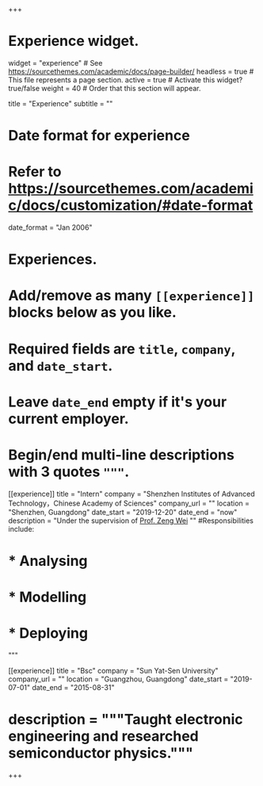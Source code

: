 +++
# Experience widget.
widget = "experience"  # See https://sourcethemes.com/academic/docs/page-builder/
headless = true  # This file represents a page section.
active = true  # Activate this widget? true/false
weight = 40  # Order that this section will appear.

title = "Experience"
subtitle = ""

# Date format for experience
#   Refer to https://sourcethemes.com/academic/docs/customization/#date-format
date_format = "Jan 2006"

# Experiences.
#   Add/remove as many `[[experience]]` blocks below as you like.
#   Required fields are `title`, `company`, and `date_start`.
#   Leave `date_end` empty if it's your current employer.
#   Begin/end multi-line descriptions with 3 quotes `"""`.
[[experience]]
  title = "Intern"
  company = "Shenzhen Institutes of Advanced Technology，Chinese Academy of Sciences"
  company_url = ""
  location = "Shenzhen, Guangdong"
  date_start = "2019-12-20"
  date_end = "now"
  description = "Under the supervision of [Prof. Zeng Wei](https://zeng-wei.com) ""
  #Responsibilities include:
  
 # * Analysing
 # * Modelling
 # * Deploying
  """

[[experience]]
  title = "Bsc"
  company = "Sun Yat-Sen University"
  company_url = ""
  location = "Guangzhou, Guangdong"
  date_start = "2019-07-01"
  date_end = "2015-08-31"
  # description = """Taught electronic engineering and researched semiconductor physics."""

+++
